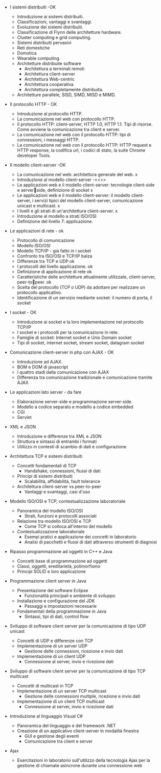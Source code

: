 - I sistemi distribuiti -OK
    - Introduzione ai sistemi distribuiti. 
    - Classificazioni, vantaggi e svantaggi.
    - Evoluzione dei sistemi distribuiti. 
    - Classificazione di Flynn delle architetture hardware.
    - Cluster computing e grid computing.
    - Sistemi distribuiti pervasivi
    - Reti domestiche
    - Domotica
    - Wearable computing.
    - Architetture distribuite software 
        - Architettura a terminali remoti
        - Architettura client-server
        - Architettura Web-centric
        - Architettura cooperativa
        - Architettura completamente distribuita.
    - Architetture parallele, SISD, SIMD, MISD e MIMD. 
- Il protocollo HTTP - OK
    - Introduzione al protocollo HTTP.
    - La comunicazione nel web con protocollo HTTP.
    - Il protocollo HTTP: client-server, HTTP 1.0, HTTP 1.1. Tipi di risorse. Come avviene la comunicazione tra client e server.
    - La comunicazione nel web con il protocollo HTTP: tipi di connessioni, i messaggi HTTP.
    - La comunicazione nel web con il protocollo HTTP: HTTP request e HTTP response, la codifica url, i codici di stato, la suite Chrome developer Tools.
- Il modello client-server -OK
    - La comunicazione nel web: architettura generale del web. x
    - Introduzione al modello client-server -<<>>
    - Le applicazioni web e il modello client-server: tecnologie client-side e serverside, definizione di socket x
    - Le applicazioni web e il modello client-server: il modello client-server, i servizi tipici del modello client-server, comunicazione unicast e multicast.  x
    - I livelli e gli strati di un'architettura client-server. x
    - Introduzione al modello a strati ISO/OSI
    - Definizione del livello 7: applicazione.
- Le applicazioni di rete - ok
    - Protocollo di comunicazione
    - Modello ISO/OSI
    - Modello TCP/IP - gia fatto in i socket
    - Confronto tra ISO/OSI e TCP/IP balza
    - Differenze tra TCP e UDP ok
    - I protocolli del livello applicazione. ok
    - Definizione di applicazione di rete ok
    - Caratteristiche delle architetture attualmente utilizzate, client-server, peer-topeer. ok
    - Scelta del protocollo (TCP o UDP) da adottare per realizzare un protocollo applicativo. 
    - Identificazione di un servizio mediante socket: il numero di porta, il socket
- I socket - OK
    - Introduzione ai socket e la loro implementazione nel protocollo TCP/IP
    - I socket e i protocolli per la comunicazione in rete.
    - Famiglie di socket: Internet socket e Unix Domain socket
    - Tipi di socket, internet socket, stream socket, datagram socket
- Comunicazione client-server in php con AJAX - OK
    - Introduzione ad AJAX.
    - BOM e DOM di javascript
    - I quattro stadi della comunicazione con AJAX
    - Differenza tra comunicazione tradizionale e comunicazione tramite AJAX
- Le applicazioni lato server - da fare
    - Elaborazione server-side e programmazione server-side.
    - Modello a codice separato e modello a codice embedded
    - CGI 
    - Servlet


- XML e JSON
    - Introduzione e differenze tra XML e JSON
    - Struttura e sintassi di entrambi i formati
    - Utilizzo in contesti di scambio di dati e configurazione
- Architettura TCP e sistemi distribuiti
    - Concetti fondamentali di TCP
        - Handshake, connessioni, flussi di dati
    - Principi di sistemi distribuiti
        - Scalabilità, affidabilità, fault tolerance
    - Architettura client-server vs peer-to-peer
        - Vantaggi e svantaggi, casi d'uso
- Modello ISO/OSI e TCP, contestualizzazione laboratoriale
    - Panoramica del modello ISO/OSI
        - Strati, funzioni e protocolli associati
    - Relazione tra modello ISO/OSI e TCP
        - Come TCP si colloca all'interno del modello
    - Contestualizzazione laboratoriale
        - Esempi pratici e applicazione dei concetti in laboratorio
        - Analisi di pacchetti e flussi di dati attraverso strumenti di diagnosi


- Ripasso programmazione ad oggetti in C++ e Java
    - Concetti base di programmazione ad oggetti
    - Classi, oggetti, ereditarietà, polimorfismo
    - Principi SOLID e loro applicazione
- Programmazione client server in Java
    - Presentazione del software Eclipse
        - Funzionalità principali e ambiente di sviluppo
    - Installazione e configurazione del JDK
        - Passaggi e impostazioni necessarie
    - Fondamentali della programmazione in Java
        - Sintassi, tipi di dati, control flow
- Sviluppo di software client server per la comunicazione di tipo UDP unicast
    - Concetti di UDP e differenze con TCP
    - Implementazione di un server UDP
        - Gestione delle connessioni, ricezione e invio dati
    - Implementazione di un client UDP
        - Connessione al server, invio e ricezione dati
- Sviluppo di software client server per la comunicazione di tipo TCP multicast
    - Concetti di multicast in TCP
    - Implementazione di un server TCP multicast
        - Gestione delle connessioni multiple, ricezione e invio dati
    - Implementazione di un client TCP multicast
        - Connessione al server, invio e ricezione dati
- Introduzione al linguaggio Visual C#
    - Panoramica del linguaggio e del framework .NET
    - Creazione di un applicativo client-server in modalità finestra
        - GUI e gestione degli eventi
        - Comunicazione tra client e server
- Ajax
    - Esercitazioni in laboratorio sull'utilizzo della tecnologia Ajax per la gestione di chiamate asincrone durante una connessione web